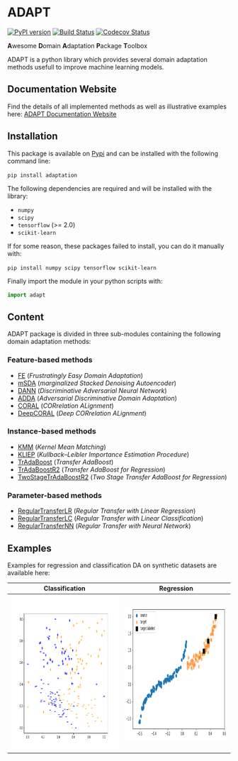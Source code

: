 # ADAPT

[![PyPI version](https://badge.fury.io/py/adaptation.svg)](https://badge.fury.io/py/adaptation)
[![Build Status](https://github.com/antoinedemathelin/adapt/workflows/build/badge.svg)](https://github.com/antoinedemathelin/adapt/actions)
[![Codecov Status](https://codecov.io/gh/antoinedemathelin/adapt/branch/master/graph/badge.svg?token=IWQXMYGY2Q)](https://codecov.io/gh/antoinedemathelin/adapt)

**A**wesome **D**omain **A**daptation **P**ackage **T**oolbox

ADAPT is a python library which provides several domain adaptation methods usefull to improve machine learning models.

## Documentation Website

Find the details of all implemented methods as well as illustrative examples here: [ADAPT Documentation Website](https://antoinedemathelin.github.io/adapt/_build/html/index.html)

## Installation

This package is available on [Pypi](https://badge.fury.io/py/adaptation) and can be installed with the following command line:

`pip install adaptation`

The following dependencies are required and will be installed with the library:
- `numpy`
- `scipy`
- `tensorflow` (>= 2.0)
- `scikit-learn`

If for some reason, these packages failed to install, you can do it manually with:

`pip install numpy scipy tensorflow scikit-learn`

Finally import the module in your python scripts with:

```python
import adapt
```

## Content

ADAPT package is divided in three sub-modules containing the following domain adaptation methods:

### Feature-based methods

- [FE](https://antoinedemathelin.github.io/adapt/_build/html/generated/adapt.feature_based.FE.html) (*Frustratingly Easy Domain Adaptation*)
- [mSDA](https://antoinedemathelin.github.io/adapt/_build/html/generated/adapt.feature_based.mSDA.html) (*marginalized Stacked Denoising Autoencoder*)
- [DANN](https://antoinedemathelin.github.io/adapt/_build/html/generated/adapt.feature_based.DANN.html) (*Discriminative Adversarial Neural Network*)
- [ADDA](https://antoinedemathelin.github.io/adapt/_build/html/generated/adapt.feature_based.ADDA.html) (*Adversarial Discriminative Domain Adaptation*)
- [CORAL](https://antoinedemathelin.github.io/adapt/_build/html/generated/adapt.feature_based.CORAL.html) (*CORrelation ALignment*)
- [DeepCORAL](https://antoinedemathelin.github.io/adapt/_build/html/generated/adapt.feature_based.DeepCORAL.html) (*Deep CORrelation ALignment*)

### Instance-based methods

- [KMM](https://antoinedemathelin.github.io/adapt/_build/html/generated/adapt.instance_based.KMM.html) (*Kernel Mean Matching*)
- [KLIEP](https://antoinedemathelin.github.io/adapt/_build/html/generated/adapt.instance_based.KLIEP.html) (*Kullback–Leibler Importance Estimation Procedure*)
- [TrAdaBoost](https://antoinedemathelin.github.io/adapt/_build/html/generated/adapt.instance_based.TrAdaBoost.html) (*Transfer AdaBoost*)
- [TrAdaBoostR2](https://antoinedemathelin.github.io/adapt/_build/html/generated/adapt.instance_based.TrAdaBoostR2.html) (*Transfer AdaBoost for Regression*)
- [TwoStageTrAdaBoostR2](https://antoinedemathelin.github.io/adapt/_build/html/generated/adapt.instance_based.TwoStageTrAdaBoostR2.html) (*Two Stage Transfer AdaBoost for Regression*)

### Parameter-based methods

- [RegularTransferLR](https://antoinedemathelin.github.io/adapt/_build/html/generated/adapt.parameter_based.RegularTransferLR.html) (*Regular Transfer with Linear Regression*)
- [RegularTransferLC](https://antoinedemathelin.github.io/adapt/_build/html/generated/adapt.parameter_based.RegularTransferLC.html) (*Regular Transfer with Linear Classification*)
- [RegularTransferNN](https://antoinedemathelin.github.io/adapt/_build/html/generated/adapt.parameter_based.RegularTransferNN.html) (*Regular Transfer with Neural Network*)


## Examples

Examples for regression and classification DA on synthetic datasets are available here:

Classification | Regression         
:-------------------------:|:-------------------------:
[<img src="docs/_build/html/_static/images/classification_setup.png" width="600px" height="350px">](https://antoinedemathelin.github.io/adapt/_build/html/classification_example.html) | [<img src="docs/_build/html/_static/images/regression_setup.png" width="600px" height="300px">](https://antoinedemathelin.github.io/adapt/_build/html/regression_example.html)

